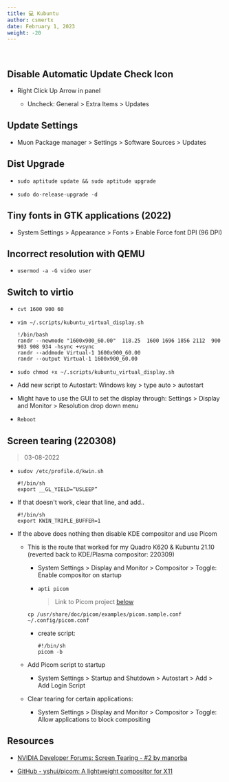 ```yaml
---
title: 💻 Kubuntu
author: csmertx
date: February 1, 2023
weight: -20
---
```


<br />

## Disable Automatic Update Check Icon

- Right Click Up Arrow in panel

    - Uncheck: General > Extra Items > Updates

## Update Settings

- Muon Package manager > Settings > Software Sources > Updates

## Dist Upgrade

- ```sudo aptitude update && sudo aptitude upgrade```

- ```sudo do-release-upgrade -d```

## Tiny fonts in GTK applications (2022)

- System Settings > Appearance > Fonts > Enable Force font DPI (96 DPI)

## Incorrect resolution with QEMU

- ```usermod -a -G video user```

## Switch to virtio

- ```cvt 1600 900 60```

- ```vim ~/.scripts/kubuntu_virtual_display.sh```

    ```
    !/bin/bash
    randr --newmode "1600x900_60.00"  118.25  1600 1696 1856 2112  900 903 908 934 -hsync +vsync
    randr --addmode Virtual-1 1600x900_60.00
    randr --output Virtual-1 1600x900_60.00
    ```

- ```sudo chmod +x ~/.scripts/kubuntu_virtual_display.sh```

- Add new script to Autostart: Windows key > type auto > autostart

- Might have to use the GUI to set the display through: Settings > Display and Monitor > Resolution drop down menu

- ```Reboot```

## Screen tearing (220308)

> 03-08-2022

- ```sudov /etc/profile.d/kwin.sh```

    ```
    #!/bin/sh
    export __GL_YIELD=“USLEEP”
    ```
    
- If that doesn't work, clear that line, and add..

    ```
    #!/bin/sh
    export KWIN_TRIPLE_BUFFER=1
    ```
- If the above does nothing then disable KDE compositor and use Picom

    - This is the route that worked for my Quadro K620 & Kubuntu 21.10 (reverted back to KDE/Plasma compositor: 220309)

        - System Settings > Display and Monitor > Compositor > Toggle: Enable compositor on startup

        - ```apti picom```

            > Link to Picom project [below](#resources)

        ```
        cp /usr/share/doc/picom/examples/picom.sample.conf ~/.config/picom.conf
        ```
        - create script:

            ```
            #!/bin/sh
            picom -b
            ```

    - Add Picom script to startup

        - System Settings > Startup and Shutdown > Autostart > Add > Add Login Script

    - Clear tearing for certain applications: 

        - System Settings > Display and Monitor > Compositor > Toggle: Allow applications to block compositing

## Resources

- [NVIDIA Developer Forums: Screen Tearing - #2 by manorba
](https://forums.developer.nvidia.com/t/screen-tearing/37789/2)

- [GitHub - yshui/picom: A lightweight compositor for X11
](https://github.com/yshui/picom)